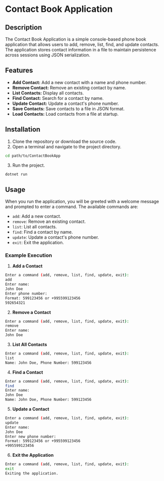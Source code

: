 # Contact Book Application

## Description

The Contact Book Application is a simple console-based phone book application that allows users to add, remove, list, find, and update contacts. The application stores contact information in a file to maintain persistence across sessions using JSON serialization.

## Features

- **Add Contact:** Add a new contact with a name and phone number.
- **Remove Contact:** Remove an existing contact by name.
- **List Contacts:** Display all contacts.
- **Find Contact:** Search for a contact by name.
- **Update Contact:** Update a contact's phone number.
- **Save Contacts:** Save contacts to a file in JSON format.
- **Load Contacts:** Load contacts from a file at startup.

## Installation

1. Clone the repository or download the source code.
2. Open a terminal and navigate to the project directory.

```sh
cd path/to/ContactBookApp
```

3. Run the project.

```sh
dotnet run
```

## Usage

When you run the application, you will be greeted with a welcome message and prompted to enter a command. The available commands are:

- `add`: Add a new contact.
- `remove`: Remove an existing contact.
- `list`: List all contacts.
- `find`: Find a contact by name.
- `update`: Update a contact's phone number.
- `exit`: Exit the application.

### Example Execution

1. **Add a Contact**

```sh
Enter a command (add, remove, list, find, update, exit):
add
Enter name:
John Doe
Enter phone number:
Format: 599123456 or +995599123456
592654321
```

2. **Remove a Contact**

```sh
Enter a command (add, remove, list, find, update, exit):
remove
Enter name:
John Doe
```

3. **List All Contacts**

```sh
Enter a command (add, remove, list, find, update, exit):
list
Name: John Doe, Phone Number: 599123456
```

4. **Find a Contact**

```sh
Enter a command (add, remove, list, find, update, exit):
find
Enter name:
John Doe
Name: John Doe, Phone Number: 599123456
```

5. **Update a Contact**

```sh
Enter a command (add, remove, list, find, update, exit):
update
Enter name:
John Doe
Enter new phone number:
Format: 599123456 or +995599123456
+995599123456
```

6. **Exit the Application**

```sh
Enter a command (add, remove, list, find, update, exit):
exit
Exiting the application.
```
